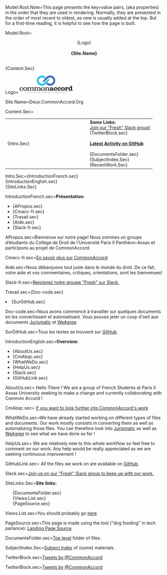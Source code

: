 Model.Root.Note=This page presents the key=value pairs, (aka properties) in the order that they are used in rendering.  Normally, they are presented in the order of most recent to oldest, as new is usually added at the top. But for a first-time reading, it is helpful to see how the page is built.  

Model.Root=<center>{Logo}<br><br><b>{Site.Name}</b></center></p><br>{Content.Sec}

Logo=<img src="File/cmacc-trans.png" style="width:35%" />

Site.Name=Deux.CommonAccord.Org

Content.Sec=<table><tr><td width="50%">{Intro.Sec}</td><td>   </td><td valign="top"><b>Some Links:</b><br><a href="https://cmacc-slack-add.herokuapp.com/">Join our "Fresh" Slack group!</a><br>{TwitterBlock.sec}<br><br><b><a href="https://github.com/CommonAccord/Cmacc-Paris2/commits/master">Latest Activity on GitHub</a></b><br><br>{DocumentsFolder.sec}<br>{SubjectIndex.Sec}<br>{RecentWork.Sec}</td></tr></table>

Intro.Sec={IntroductionFrench.sec}<br>{IntroductionEnglish.sec}<br>{SiteLinks.Sec}

IntroductionFrench.sec=<b>Présentation:</b><ul><li>{APropos.sec}<li>{Cmacc-fr.sec}<li>{Travail.sec}<li>{Aide.sec}<li>{Slack-fr.sec}</ul>

APropos.sec=Bienvenue sur notre page! Nous sommes un groupe d’étudiants du Collège de Droit de l’Université Paris II Panthéon-Assas et participons au projet de CommonAccord.


Cmacc-fr.sec=<a href="http://commonaccord.org">En savoir plus sur CommonAccord</a>


Aide.sec=Nous débarquons tout juste dans le monde du droit. De ce fait, votre aide et vos commentaires, critiques, orientations, sont les bienvenues!


Slack-fr.sec=<a href="https://cmacc-slack-add.herokuapp.com/">Rejoignez notre groupe "Fresh" sur Slack.</a>


Travail.sec={Doc-code.sec}<li>{SurGitHub.sec}

Doc-code.sec=Nous avons commencé à travailler sur quelques documents en les convertissant et automatisant. Vous pouvez jeter un coup d'oeil aux documents <a href="http://deux.commonaccord.org/index.php?action=list&file=/GH/Paris2/Jurismatic/">Jurismatic</a> et <a href="http://deux.commonaccord.org/index.php?action=list&file=/GH/Paris2/WeAgree/">WeAgree</a>.


SurGitHub.sec=Tous les textes se trouvent sur <a href="http://github.com/CommonAccord/Cmacc-Paris2">GitHub</a>.


IntroductionEnglish.sec=<b>Overview:</b><ul><li>{AboutUs.sec}<li>{CmAbqc.sec}<li>{WhatWeDo.sec}<li>{HelpUs.sec}<li>{Slack.sec}<li>{GitHubLink.sec}</ul>

AboutUs.sec= Hello There ! We are a group of French Students at Paris II Assas University seeking to make a change and currently collaborating with Common Accord ! 

CmAbqc.sec= <a href="http://commonaccord.org">If you want to look further into CommonAccord's work</a>

WhatWeDo.sec=We have already started working on different types of files and documents. Our work mostly consists in converting them as well as automatizing those files. You can therefore look into <a href="http://deux.commonaccord.org/index.php?action=list&file=/GH/Paris2/Jurismatic/">Jurismatic</a> as well as <a href="http://deux.commonaccord.org/index.php?action=list&file=/GH/Paris2/WeAgree/">WeAgree</a> to see what we have done so far ! 

HelpUs.sec= We are relatively new to this whole workflow so feel free to comment on our work. Any help would be really appreciated as we are seeking continuous improvement ! 

GitHubLink.sec= All the files we work on are available on <a href="http://github.com/CommonAccord/Cmacc-Paris2">GitHub</a>.

Slack.sec=<a href="https://cmacc-slack-add.herokuapp.com/">Join us on our "Fresh" Slack group to keep up with our work.</a>

SiteLinks.Sec=<b>Site links:</b><ul type=none><li>{DocumentsFolder.sec}<li>{Views.List.sec}<li>{PageSource.sec}</ul>

Views.List.sec=You should probably go <a href="http://deux.commonaccord.org/index.php?action=list&file=/GH/Paris2/">here</a> 

PageSource.sec=This page is made using the tool ("dog fooding" in tech parlance): <a href="index.php?action=source&file=S/About/Landing.md">Landing Page Source</a>.



DocumentsFolder.sec=<a href="index.php?action=list&file=/">Top level</a> folder of files.

SubjectIndex.Sec=<a href="index.php?action=list&file=/S/Index/">Subject Index</a> of (some) materials.



TwitterBlock.sec=<a class="twitter-timeline" href="https://twitter.com/CommonAccord/with_replies" data-widget-id="574817616360964096" width="600" height="300">Tweets by @CommonAccord</a><script>!function(d,s,id){var js,fjs=d.getElementsByTagName(s)[0],p=/^http:/.test(d.location)?'http':'https';if(!d.getElementById(id)){js=d.createElement(s);js.id=id;js.src=p+"://platform.twitter.com/widgets.js";fjs.parentNode.insertBefore(js,fjs);}}(document,"script","twitter-wjs");</script>

TwitterBlock.sec=<a class="twitter-timeline" href="https://twitter.com/CommonAccord/with_replies" data-widget-id="574817616360964096" width="600" height="300">Tweets by @CommonAccord</a><script>!function(d,s,id){var js,fjs=d.getElementsByTagName(s)[0],p=/^http:/.test(d.location)?'http':'https';if(!d.getElementById(id)){js=d.createElement(s);js.id=id;js.src=p+"://platform.twitter.com/widgets.js";fjs.parentNode.insertBefore(js,fjs);}}(document,"script","twitter-wjs");</script>